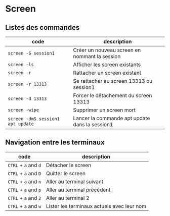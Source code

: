 # Screen

## Listes des commandes

| code                              | description                                    |
| --------------------------------- | ---------------------------------------------- |
| `screen -S session1`              | Créer un nouveau screen en nommant la session  |
| `screen -ls`                      | Afficher les screen existants                  |
| `screen -r`                       | Rattacher un screen existant                   |
| `screen -r 13313`                 | Se rattacher au screen 13313 ou session1       |
| `screen -d 13313`                 | Forcer le détachement du screen 13313          |
| `screen -wipe`                    | Supprimer un screen mort                       |
| `screen -dmS session1 apt update` | Lancer la commande apt update dans la session1 |

## Navigation entre les terminaux

| code                 | description                                |
| -------------------- | ------------------------------------------ |
| `CTRL` + `a` and `d` | Détacher le screen                         |
| `CTRL` + `a` and `D` | Quitter le screen                          |
| `CTRL` + `a` and `n` | Aller au terminal suivant                  |
| `CTRL` + `a` and `p` | Aller au terminal précédent                |
| `CTRL` + `a` and `2` | Aller au terminal 2                        |
| `CTRL` + `a` and `w` | Lister les terminaux actuels avec leur nom |
